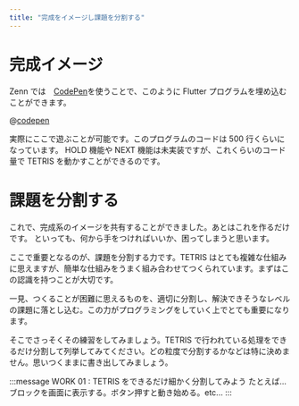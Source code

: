 ```yaml
---
title: "完成をイメージし課題を分割する"
---
```


# 完成イメージ

Zenn では　[CodePen](https://codepen.io)を使うことで、このように Flutter プログラムを埋め込むことができます。

@[codepen](https://codepen.io/kenta-wakasa/pen/YzNWMvV)

実際にここで遊ぶことが可能です。このプログラムのコードは 500 行くらいになっています。
HOLD 機能や NEXT 機能は未実装ですが、これくらいのコード量で TETRIS を動かすことができるのです。

# 課題を分割する

これで、完成系のイメージを共有することができました。あとはこれを作るだけです。
といっても、何から手をつければいいか、困ってしまうと思います。

ここで重要となるのが、課題を分割する力です。TETRIS はとても複雑な仕組みに思えますが、簡単な仕組みをうまく組み合わせてつくられています。まずはこの認識を持つことが大切です。

一見、つくることが困難に思えるものを、適切に分割し、解決できそうなレベルの課題に落とし込む。この力がプログラミングをしていく上でとても重要になります。

そこでさっそくその練習をしてみましょう。TETRIS で行われている処理をできるだけ分割して列挙してみてください。どの粒度で分割するかなどは特に決めません。思いつくままに書き出してみましょう。

:::message
WORK 01 : TETRIS をできるだけ細かく分割してみよう
たとえば... ブロックを画面に表示する。ボタン押すと動き始める。etc...
:::

